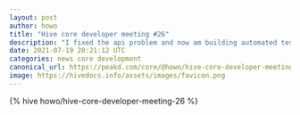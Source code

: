 ```yaml
---
layout: post
author: howo
title: "Hive core developer meeting #26"
description: "I fixed the api problem and now am building automated test cases."
date: 2021-07-19 20:21:12 UTC
categories: news core development
canonical_url: https://peakd.com/core/@howo/hive-core-developer-meeting-26
image: https://hivedocs.info/assets/images/favicon.png
---
```

{% hive howo/hive-core-developer-meeting-26 %}
